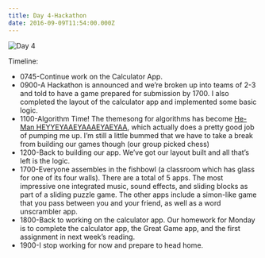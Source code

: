 ```yaml
---
title: Day 4-Hackathon
date: 2016-09-09T11:54:00.000Z
---
```

![Day 4](/img/blog/day4.jpg)

Timeline:
* 0745-Continue work on the Calculator App.
* 0900-A Hackathon is announced and we’re broken up into teams of 2-3 and told to have a game prepared for submission by 1700.  I also completed the layout of the calculator app and implemented some basic logic.
* 1100-Algorithm Time! The themesong for algorithms has become [He-Man HEYYEYAAEYAAAEYAEYAA](https://www.youtube.com/embed/ZZ5LpwO-An4), which actually does a pretty good job of pumping me up.  I’m still a little bummed that we have to take a break from building our games though (our group picked chess)
* 1200-Back to building our app.  We’ve got our layout built and all that’s left is the logic.
* 1700-Everyone assembles in the fishbowl (a classroom which has glass for one of its four walls).  There are a total of 5 apps.  The most impressive one integrated music, sound effects, and sliding blocks as part of a sliding puzzle game.  The other apps include a simon-like game that you pass between you and your friend, as well as a word unscrambler app.
* 1800-Back to working on the calculator app.  Our homework for Monday is to complete the calculator app, the Great Game app, and the first assignment in next week’s reading.
* 1900-I stop working for now and prepare to head home.
